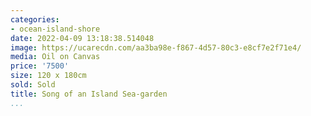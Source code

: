 ```yaml
---
categories:
- ocean-island-shore
date: 2022-04-09 13:18:38.514048
image: https://ucarecdn.com/aa3ba98e-f867-4d57-80c3-e8cf7e2f71e4/
media: Oil on Canvas
price: '7500'
size: 120 x 180cm
sold: Sold
title: Song of an Island Sea-garden
...
```

